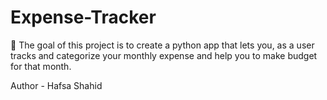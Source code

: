 # Expense-Tracker
🎯 The goal of this project is to create a python app that lets you, as a user tracks and categorize your monthly expense and help you to make budget for that month.
<br>

Author - Hafsa Shahid
